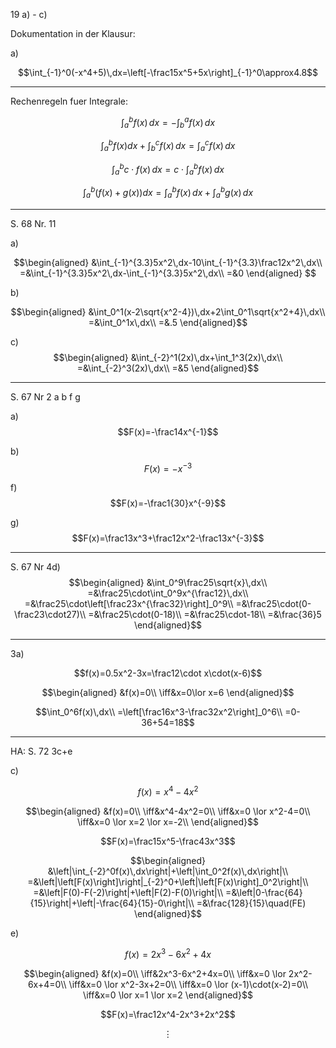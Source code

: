 19 a) - c)

Dokumentation in der Klausur:

a)

$$\int_{-1}^0(-x^4+5)\,dx=\left[-\frac15x^5+5x\right]_{-1}^0\approx4.8$$

---

Rechenregeln fuer Integrale:

$$\int_a^bf(x)\,dx=-\int_b^af(x)\,dx$$

$$\int_a^bf(x)dx+\int_b^cf(x)\,dx=\int_a^cf(x)\,dx$$

$$\int_a^bc\cdot f(x)\,dx=c\cdot\int_a^bf(x)\,dx$$

$$\int_a^b\left(f(x)+g(x)\right)dx=\int_a^bf(x)\,dx+\int_a^bg(x)\,dx$$

---

S. 68 Nr. 11

a)

$$\begin{aligned}
&\int_{-1}^{3.3}5x^2\,dx-10\int_{-1}^{3.3}\frac12x^2\,dx\\
=&\int_{-1}^{3.3}5x^2\,dx-\int_{-1}^{3.3}5x^2\,dx\\
=&0
\end{aligned}
$$

b)

$$\begin{aligned}
&\int_0^1(x-2\sqrt{x^2-4})\,dx+2\int_0^1\sqrt{x^2+4}\,dx\\
=&\int_0^1x\,dx\\
=&.5
\end{aligned}$$

c)
$$\begin{aligned}
&\int_{-2}^1(2x)\,dx+\int_1^3(2x)\,dx\\
=&\int_{-2}^3(2x)\,dx\\
=&5
\end{aligned}$$

---

S. 67 Nr 2 a b f g

a)
$$F(x)=-\frac14x^{-1}$$

b)
$$F(x)=-x^{-3}$$

f)
$$F(x)=-\frac1{30}x^{-9}$$

g)
$$F(x)=\frac13x^3+\frac12x^2-\frac13x^{-3}$$

---

S. 67 Nr 4d)
$$\begin{aligned}
&\int_0^9\frac25\sqrt{x}\,dx\\
=&\frac25\cdot\int_0^9x^{\frac12}\,dx\\
=&\frac25\cdot\left[\frac23x^{\frac32}\right]_0^9\\
=&\frac25\cdot(0-\frac23\cdot27)\\
=&\frac25\cdot(0-18)\\
=&\frac25\cdot-18\\
=&\frac{36}5
\end{aligned}$$

---

3a)

$$f(x)=0.5x^2-3x=\frac12\cdot x\cdot(x-6)$$

$$\begin{aligned}
&f(x)=0\\
\iff&x=0\lor x=6
\end{aligned}$$

$$\int_0^6f(x)\,dx\\
=\left[\frac16x^3-\frac32x^2\right]_0^6\\
=0-36+54=18$$

---

HA: S. 72 3c+e

c)

$$f(x)=x^4-4x^2$$

$$\begin{aligned}
&f(x)=0\\
\iff&x^4-4x^2=0\\
\iff&x=0 \lor x^2-4=0\\
\iff&x=0 \lor x=2 \lor x=-2\\
\end{aligned}$$

$$F(x)=\frac15x^5-\frac43x^3$$

$$\begin{aligned}
&\left|\int_{-2}^0f(x)\,dx\right|+\left|\int_0^2f(x)\,dx\right|\\
=&\left|\left[F(x)\right]\right|_{-2}^0+\left|\left[F(x)\right]_0^2\right|\\
=&\left|F(0)-F(-2)\right|+\left|F(2)-F(0)\right|\\
=&\left|0-\frac{64}{15}\right|+\left|-\frac{64}{15}-0\right|\\
=&\frac{128}{15}\quad(FE)
\end{aligned}$$

e)

$$f(x)=2x^3-6x^2+4x$$

$$\begin{aligned}
&f(x)=0\\
\iff&2x^3-6x^2+4x=0\\
\iff&x=0 \lor 2x^2-6x+4=0\\
\iff&x=0 \lor x^2-3x+2=0\\
\iff&x=0 \lor (x-1)\cdot(x-2)=0\\
\iff&x=0 \lor x=1 \lor x=2
\end{aligned}$$

$$F(x)=\frac12x^4-2x^3+2x^2$$

$$\vdots$$